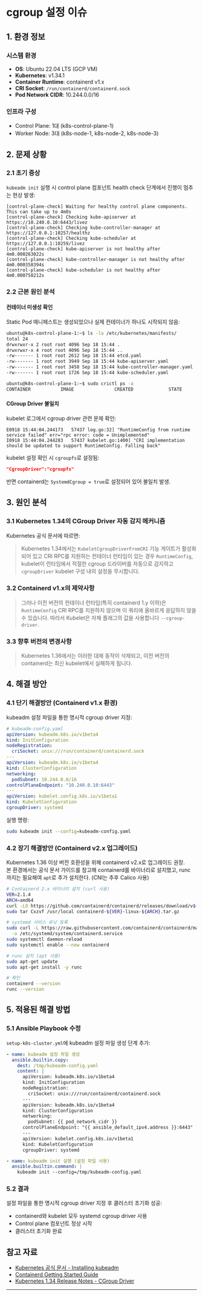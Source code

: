 # cgroup 설정 이슈

## 1. 환경 정보

### 시스템 환경
- **OS**: Ubuntu 22.04 LTS (GCP VM)
- **Kubernetes**: v1.34.1
- **Container Runtime**: containerd v1.x
- **CRI Socket**: `/run/containerd/containerd.sock`
- **Pod Network CIDR**: 10.244.0.0/16

### 인프라 구성
- Control Plane: 1대 (k8s-control-plane-1)
- Worker Node: 3대 (k8s-node-1, k8s-node-2, k8s-node-3)

## 2. 문제 상황

### 2.1 초기 증상
`kubeadm init` 실행 시 control plane 컴포넌트 health check 단계에서 진행이 멈추는 현상 발생:

```
[control-plane-check] Waiting for healthy control plane components. This can take up to 4m0s
[control-plane-check] Checking kube-apiserver at https://10.240.0.10:6443/livez
[control-plane-check] Checking kube-controller-manager at https://127.0.0.1:10257/healthz
[control-plane-check] Checking kube-scheduler at https://127.0.0.1:10259/livez
[control-plane-check] kube-apiserver is not healthy after 4m0.000263022s
[control-plane-check] kube-controller-manager is not healthy after 4m0.000358394s
[control-plane-check] kube-scheduler is not healthy after 4m0.000758212s
```

### 2.2 근본 원인 분석

#### 컨테이너 미생성 확인
Static Pod 매니페스트는 생성되었으나 실제 컨테이너가 하나도 시작되지 않음:

```bash
ubuntu@k8s-control-plane-1:~$ ls -la /etc/kubernetes/manifests/
total 24
drwxrwxr-x 2 root root 4096 Sep 18 15:44 .
drwxrwxr-x 4 root root 4096 Sep 18 15:44 ..
-rw------- 1 root root 2612 Sep 18 15:44 etcd.yaml
-rw------- 1 root root 3949 Sep 18 15:44 kube-apiserver.yaml
-rw------- 1 root root 3458 Sep 18 15:44 kube-controller-manager.yaml
-rw------- 1 root root 1726 Sep 18 15:44 kube-scheduler.yaml

ubuntu@k8s-control-plane-1:~$ sudo crictl ps -a
CONTAINER           IMAGE               CREATED             STATE               NAME                ATTEMPT             POD ID
```

#### CGroup Driver 불일치
kubelet 로그에서 cgroup driver 관련 문제 확인:

```
E0918 15:44:04.244173   57437 log.go:32] "RuntimeConfig from runtime service failed" err="rpc error: code = Unimplemented"
I0918 15:44:04.244283   57437 kubelet.go:1400] "CRI implementation should be updated to support RuntimeConfig. Falling back"
```

kubelet 설정 확인 시 `cgroupfs`로 설정됨:
```json
"CgroupDriver":"cgroupfs"
```

반면 containerd는 `SystemdCgroup = true`로 설정되어 있어 불일치 발생.

## 3. 원인 분석

### 3.1 Kubernetes 1.34의 CGroup Driver 자동 감지 메커니즘

Kubernetes 공식 문서에 따르면:

> Kubernetes 1.34에서는 `KubeletCgroupDriverFromCRI` 기능 게이트가 활성화되어 있고 CRI RPC를 지원하는 컨테이너 런타임이 있는 경우 `RuntimeConfig`, kubelet이 런타임에서 적절한 cgroup 드라이버를 자동으로 감지하고 `cgroupDriver` kubelet 구성 내의 설정을 무시합니다.

### 3.2 Containerd v1.x의 제약사항

> 그러나 이전 버전의 컨테이너 런타임(특히 containerd 1.y 이하)은 `RuntimeConfig` CRI RPC를 지원하지 않으며 이 쿼리에 올바르게 응답하지 않을 수 있습니다. 따라서 Kubelet은 자체 플래그의 값을 사용합니다 `--cgroup-driver`.

### 3.3 향후 버전의 변경사항

> Kubernetes 1.36에서는 이러한 대체 동작이 삭제되고, 이전 버전의 containerd는 최신 kubelet에서 실패하게 됩니다.

## 4. 해결 방안

### 4.1 단기 해결방안 (Containerd v1.x 환경)

kubeadm 설정 파일을 통한 명시적 cgroup driver 지정:

```yaml
# kubeadm-config.yaml
apiVersion: kubeadm.k8s.io/v1beta4
kind: InitConfiguration
nodeRegistration:
  criSocket: unix:///run/containerd/containerd.sock
---
apiVersion: kubeadm.k8s.io/v1beta4
kind: ClusterConfiguration
networking:
  podSubnet: 10.244.0.0/16
controlPlaneEndpoint: "10.240.0.10:6443"
---
apiVersion: kubelet.config.k8s.io/v1beta1
kind: KubeletConfiguration
cgroupDriver: systemd
```

실행 명령:
```bash
sudo kubeadm init --config=kubeadm-config.yaml
```

### 4.2 장기 해결방안 (Containerd v2.x 업그레이드)

Kubernetes 1.36 이상 버전 호환성을 위해 containerd v2.x로 업그레이드 권장.\
본 환경에서는 공식 문서 가이드를 참고해 containerd를 바이너리로 설치했고, runc 까지는 필요해여 `apt`로 추가 설치한다. (CNI는 추후 Calico 사용)

```bash
# Containerd 2.x 바이너리 설치 (curl 사용)
VER=2.1.4
ARCH=amd64
curl -LO https://github.com/containerd/containerd/releases/download/v${VER}/containerd-${VER}-linux-${ARCH}.tar.gz
sudo tar Cxzvf /usr/local containerd-${VER}-linux-${ARCH}.tar.gz

# systemd 서비스 유닛 등록
sudo curl -L https://raw.githubusercontent.com/containerd/containerd/main/containerd.service \
  -o /etc/systemd/system/containerd.service
sudo systemctl daemon-reload
sudo systemctl enable --now containerd

# runc 설치 (apt 사용)
sudo apt-get update
sudo apt-get install -y runc

# 확인
containerd --version
runc --version
```

## 5. 적용된 해결 방법

### 5.1 Ansible Playbook 수정

`setup-k8s-cluster.yml`에 kubeadm 설정 파일 생성 단계 추가:

```yaml
- name: kubeadm 설정 파일 생성
  ansible.builtin.copy:
    dest: /tmp/kubeadm-config.yaml
    content: |
      apiVersion: kubeadm.k8s.io/v1beta4
      kind: InitConfiguration
      nodeRegistration:
        criSocket: unix:///run/containerd/containerd.sock
      ---
      apiVersion: kubeadm.k8s.io/v1beta4
      kind: ClusterConfiguration
      networking:
        podSubnet: {{ pod_network_cidr }}
      controlPlaneEndpoint: "{{ ansible_default_ipv4.address }}:6443"
      ---
      apiVersion: kubelet.config.k8s.io/v1beta1
      kind: KubeletConfiguration
      cgroupDriver: systemd

- name: kubeadm init 실행 (설정 파일 사용)
  ansible.builtin.command: |
    kubeadm init --config=/tmp/kubeadm-config.yaml
```

### 5.2 결과

설정 파일을 통한 명시적 cgroup driver 지정 후 클러스터 초기화 성공:
- containerd와 kubelet 모두 systemd cgroup driver 사용
- Control plane 컴포넌트 정상 시작
- 클러스터 초기화 완료

## 참고 자료

- [Kubernetes 공식 문서 - Installing kubeadm](https://kubernetes.io/docs/setup/production-environment/tools/kubeadm/install-kubeadm/)
- [Containerd Getting Started Guide](https://github.com/containerd/containerd/blob/main/docs/getting-started.md)
- [Kubernetes 1.34 Release Notes - CGroup Driver](https://kubernetes.io/docs/setup/production-environment/container-runtimes/#cgroup-drivers)

---
